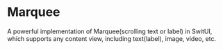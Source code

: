 # Marquee
A powerful implementation of Marquee(scrolling text or label) in SwitUI, which supports any content view, including text(label), image, video, etc.
